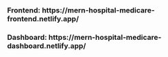 <h3>Frontend: https://mern-hospital-medicare-frontend.netlify.app/</h3
<br>
<h3>Dashboard: https://mern-hospital-medicare-dashboard.netlify.app/</h3>


